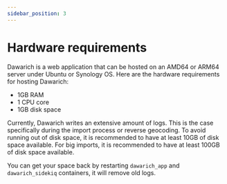 ```yaml
---
sidebar_position: 3
---
```


# Hardware requirements

Dawarich is a web application that can be hosted on an AMD64 or ARM64 server under Ubuntu or Synology OS. Here are the hardware requirements for hosting Dawarich:

- 1GB RAM
- 1 CPU core
- 1GB disk space

Currently, Dawarich writes an extensive amount of logs. This is the case specifically during the import process or reverse geocoding. To avoid running out of disk space, it is recommended to have at least 10GB of disk space available. For big imports, it is recommended to have at least 100GB of disk space available.

You can get your space back by restarting `dawarich_app` and `dawarich_sidekiq` containers, it will remove old logs.
